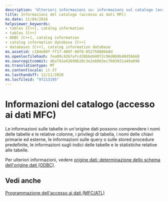 ```yaml
---
description: 'Ulteriori informazioni su: informazioni sul catalogo (accesso ai dati MFC)'
title: Informazioni del catalogo (accesso ai dati MFC)
ms.date: 11/04/2016
helpviewer_keywords:
- tables [C++], catalog information
- tables [C++]
- ODBC [C++], catalog information
- catalog information database [C++]
- databases [C++], catalog information database
ms.assetid: c184e80f-ff17-409f-9df8-05275080bb8d
ms.openlocfilehash: 7ea09c4267afc438bbdd40f2c96d888b40d5bb68
ms.sourcegitcommit: d6af41e42699628c3e2e6063ec7b03931a49a098
ms.translationtype: MT
ms.contentlocale: it-IT
ms.lasthandoff: 12/11/2020
ms.locfileid: "97213195"
---
```

# <a name="catalog-information--mfc-data-access"></a>Informazioni del catalogo (accesso ai dati MFC)

Le informazioni sulle tabelle in un'origine dati possono comprendere i nomi delle tabelle e le relative colonne, i privilegi di tabella, i nomi delle chiavi primarie ed esterne, le informazioni sulle query o sulle stored procedure predefinite, le informazioni sugli indici delle tabelle e le statistiche relative alle tabelle.

Per ulteriori informazioni, vedere [origine dati: determinazione dello schema dell'origine dati (ODBC)](../data/odbc/data-source-determining-the-schema-of-the-data-source-odbc.md).

## <a name="see-also"></a>Vedi anche

[Programmazione dell'accesso ai dati (MFC/ATL)](../data/data-access-programming-mfc-atl.md)
